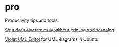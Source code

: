 # pro
Productivity tips and tools

[Sign docs electronically without printing and scanning](https://www.howtogeek.com/164668/how-to-electronically-sign-documents-without-printing-and-scanning-them/)


[Violet UML Editor](https://sourceforge.net/projects/violet/) for UML diagrams in Ubuntu 


